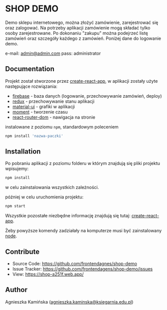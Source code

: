# SHOP DEMO

Demo sklepu internetowego, można złożyć zamówienie, zarejestrować się oraz zalogować. Na potrzeby aplikacji zamówienie mogą składać tylko osoby zarejestrowane. Po dokonaniu "zakupu" można podejrzeć listę zamówień oraz szczegóły każdego z zamówień. Poniżej dane do logowanie demo.

e-mail: admin@admin.com
pass: administrator

## Documentation
Projekt został stworzone przez [create-react-app](https://github.com/facebook/create-react-app), w aplikacji zostały użyte następujące rozwiązania:

* [firebase](https://www.npmjs.com/package/firebase) - baza danych (logowanie, przechowywanie zamówień, deploy)
* [redux](https://react-redux.js.org/) - przechowywanie stanu aplikacji
* [material-ui](https://material-ui.com/) - grafiki w aplikacji
* [moment](https://momentjs.com/) - tworzenie czasu
* [react-router-dom](https://reactrouter.com/web/guides/quick-start) - nawigacja na stronie

instalowane z poziomu `npm`, standardowym poleceniem
```javascript
npm install 'nazwa-paczki'
```
## Installation

Po pobraniu aplikacji z poziomu folderu w którym znajdują się pliki projektu wpisujemy:

```javascript
npm install
```

w celu zainstalowania wszystkich zależności.

później w celu uruchomienia projektu:

```javascript
npm start
```

Wszystkie pozostałe niezbędne informację znajdują się tutaj: [create-react-app](https://github.com/facebook/create-react-app).

Żeby powyższe komendy zadziałały na komputerze musi być zainstalowany [node](https://nodejs.org/en/).


## Contribute
* Source Code: https://github.com/frontendagnes/shop-demo
* Issue Tracker: https://github.com/frontendagens/shop-demo/issues
* View: https://shop-a251f.web.app/

## Author
Agnieszka Kamińska (agnieszka.kaminska@ksiegarnia.edu.pl)



